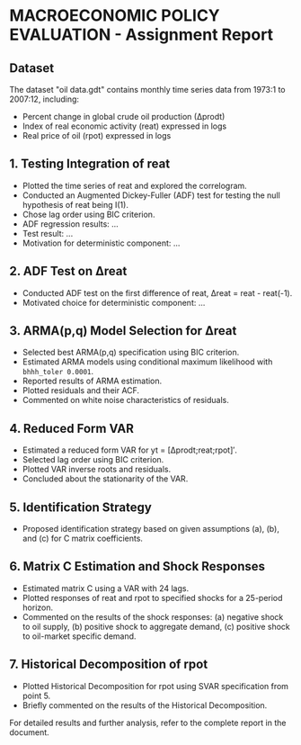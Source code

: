 
# MACROECONOMIC POLICY EVALUATION - Assignment Report

## Dataset
The dataset "oil data.gdt" contains monthly time series data from 1973:1 to 2007:12, including:
- Percent change in global crude oil production (∆prodt)
- Index of real economic activity (reat) expressed in logs
- Real price of oil (rpot) expressed in logs

## 1. Testing Integration of reat
- Plotted the time series of reat and explored the correlogram.
- Conducted an Augmented Dickey-Fuller (ADF) test for testing the null hypothesis of reat being I(1).
- Chose lag order using BIC criterion.
- ADF regression results: ...
- Test result: ...
- Motivation for deterministic component: ...

## 2. ADF Test on ∆reat
- Conducted ADF test on the first difference of reat, ∆reat = reat - reat(-1).
- Motivated choice for deterministic component: ...

## 3. ARMA(p,q) Model Selection for ∆reat
- Selected best ARMA(p,q) specification using BIC criterion.
- Estimated ARMA models using conditional maximum likelihood with `bhhh_toler 0.0001`.
- Reported results of ARMA estimation.
- Plotted residuals and their ACF.
- Commented on white noise characteristics of residuals.

## 4. Reduced Form VAR
- Estimated a reduced form VAR for yt = [∆prodt;reat;rpot]′.
- Selected lag order using BIC criterion.
- Plotted VAR inverse roots and residuals.
- Concluded about the stationarity of the VAR.

## 5. Identification Strategy
- Proposed identification strategy based on given assumptions (a), (b), and (c) for C matrix coefficients.

## 6. Matrix C Estimation and Shock Responses
- Estimated matrix C using a VAR with 24 lags.
- Plotted responses of reat and rpot to specified shocks for a 25-period horizon.
- Commented on the results of the shock responses: (a) negative shock to oil supply, (b) positive shock to aggregate demand, (c) positive shock to oil-market specific demand.

## 7. Historical Decomposition of rpot
- Plotted Historical Decomposition for rpot using SVAR specification from point 5.
- Briefly commented on the results of the Historical Decomposition.

For detailed results and further analysis, refer to the complete report in the document.

